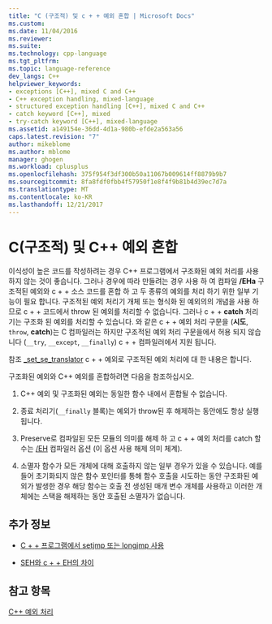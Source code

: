 ```yaml
---
title: "C (구조적) 및 c + + 예외 혼합 | Microsoft Docs"
ms.custom: 
ms.date: 11/04/2016
ms.reviewer: 
ms.suite: 
ms.technology: cpp-language
ms.tgt_pltfrm: 
ms.topic: language-reference
dev_langs: C++
helpviewer_keywords:
- exceptions [C++], mixed C and C++
- C++ exception handling, mixed-language
- structured exception handling [C++], mixed C and C++
- catch keyword [C++], mixed
- try-catch keyword [C++], mixed-language
ms.assetid: a149154e-36dd-4d1a-980b-efde2a563a56
caps.latest.revision: "7"
author: mikeblome
ms.author: mblome
manager: ghogen
ms.workload: cplusplus
ms.openlocfilehash: 375f954f3df300b50a11067b009614ff8879b9b7
ms.sourcegitcommit: 8fa8fdf0fbb4f57950f1e8f4f9b81b4d39ec7d7a
ms.translationtype: MT
ms.contentlocale: ko-KR
ms.lasthandoff: 12/21/2017
---
```

# <a name="mixing-c-structured-and-c-exceptions"></a>C(구조적) 및 C++ 예외 혼합
이식성이 높은 코드를 작성하려는 경우 C++ 프로그램에서 구조화된 예외 처리를 사용하지 않는 것이 좋습니다. 그러나 경우에 따라 만들려는 경우 사용 하 여 컴파일 **/EHa** 구조적된 예외와 c + + 소스 코드를 혼합 하 고 두 종류의 예외를 처리 하기 위한 일부 기능이 필요 합니다. 구조적된 예외 처리기 개체 또는 형식화 된 예외의의 개념을 사용 하므로 c + + 코드에서 throw 된 예외를 처리할 수 없습니다. 그러나 c + + **catch** 처리기는 구조화 된 예외를 처리할 수 있습니다. 와 같은 c + + 예외 처리 구문을 (**시도**, `throw`, **catch**)는 C 컴파일러는 하지만 구조적된 예외 처리 구문을에서 허용 되지 않습니다 (`__try`, `__except`, `__finally`) c + + 컴파일러에서 지원 됩니다.  
  
 참조 [_set_se_translator](../c-runtime-library/reference/set-se-translator.md) c + + 예외로 구조적된 예외 처리에 대 한 내용은 합니다.  
  
 구조화된 예외와 C++ 예외를 혼합하려면 다음을 참조하십시오.  
  
1.  C++ 예외 및 구조화된 예외는 동일한 함수 내에서 혼합될 수 없습니다.  
  
2.  종료 처리기(`__finally` 블록)는 예외가 throw된 후 해제하는 동안에도 항상 실행됩니다.  
  
3.  Preserve로 컴파일된 모든 모듈의 의미를 해제 하 고 c + + 예외 처리를 catch 할 수는 [/EH](../build/reference/eh-exception-handling-model.md) 컴파일러 옵션 (이 옵션 사용 해제 의미 체계).  
  
4.  소멸자 함수가 모든 개체에 대해 호출하지 않는 일부 경우가 있을 수 있습니다. 예를 들어 초기화되지 않은 함수 포인터를 통해 함수 호출을 시도하는 동안 구조화된 예외가 발생한 경우 해당 함수는 호출 전 생성된 매개 변수 개체를 사용하고 이러한 개체에는 스택을 해제하는 동안 호출된 소멸자가 없습니다.  
  
## <a name="what-do-you-want-to-know-more-about"></a>추가 정보  
  
-   [C + + 프로그램에서 setjmp 또는 longjmp 사용](../cpp/using-setjmp-longjmp.md)  
  
-   [SEH와 c + + EH의 차이](../cpp/exception-handling-differences.md)  
  
## <a name="see-also"></a>참고 항목  
 [C++ 예외 처리](../cpp/cpp-exception-handling.md)